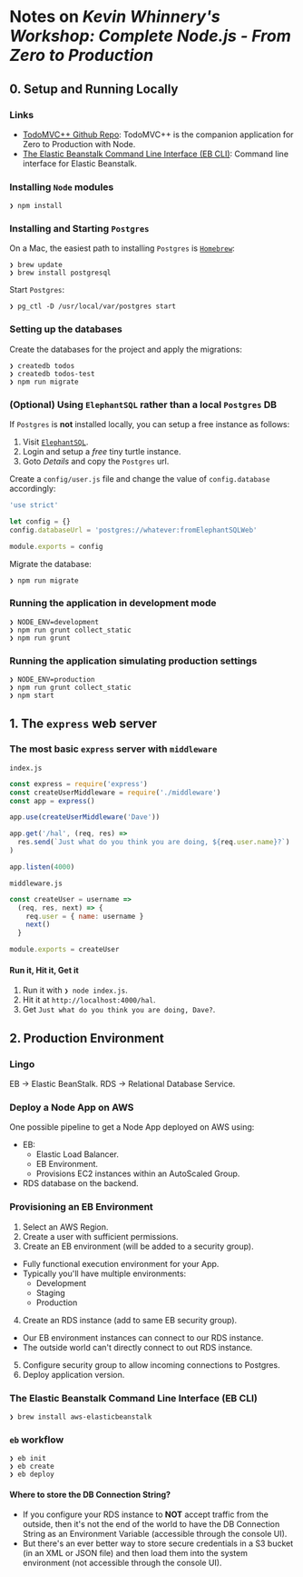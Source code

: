 # Notes on *Kevin Whinnery's Workshop: Complete Node.js - From Zero to Production*

## 0. Setup and Running Locally

### Links

- [TodoMVC++ Github Repo](https://github.com/kwhinnery/todomvc-plusplus): TodoMVC++ is the companion application for Zero to Production with Node.
- [The Elastic Beanstalk Command Line Interface (EB CLI)](https://docs.aws.amazon.com/elasticbeanstalk/latest/dg/eb-cli3.html): Command line interface for Elastic Beanstalk.


### Installing `Node` modules

```console
❯ npm install
```

### Installing and Starting `Postgres`

On a Mac, the easiest path to installing `Postgres` is [`Homebrew`](http://brew.sh/):

```console
❯ brew update
❯ brew install postgresql
```

Start `Postgres`:

```console
❯ pg_ctl -D /usr/local/var/postgres start
```

### Setting up the databases

Create the databases for the project and apply the migrations:

```console
❯ createdb todos
❯ createdb todos-test
❯ npm run migrate
```

### (Optional) Using `ElephantSQL` rather than a local `Postgres` DB

If `Postgres` is **not** installed locally, you can setup a free instance as follows:

  1. Visit [`ElephantSQL`](https://elephantsql.com).
  2. Login and setup a *free* tiny turtle instance.
  3. Goto *Details* and copy the `Postgres` url.

Create a `config/user.js` file and change the value of `config.database` accordingly:

``` js
'use strict'

let config = {}
config.databaseUrl = 'postgres://whatever:fromElephantSQLWeb'

module.exports = config
```

Migrate the database:

``` console
❯ npm run migrate
```

### Running the application in development mode

```console
❯ NODE_ENV=development
❯ npm run grunt collect_static
❯ npm run grunt
```

### Running the application simulating production settings

```console
❯ NODE_ENV=production
❯ npm run grunt collect_static
❯ npm start
```


## 1. The `express` web server

### The most basic `express` server with `middleware`

`index.js`

``` js
const express = require('express')
const createUserMiddleware = require('./middleware')
const app = express()

app.use(createUserMiddleware('Dave'))

app.get('/hal', (req, res) =>
  res.send(`Just what do you think you are doing, ${req.user.name}?`)
)

app.listen(4000)
```

`middleware.js`

``` js
const createUser = username =>
  (req, res, next) => {
    req.user = { name: username }
    next()
  }

module.exports = createUser
```

#### Run it, Hit it, Get it

1. Run it with `❯ node index.js`.
2. Hit it at `http://localhost:4000/hal`.
3. Get `Just what do you think you are doing, Dave?`.


## 2. Production Environment

### Lingo

EB -> Elastic BeanStalk.
RDS -> Relational Database Service.

### Deploy a Node App on AWS

One possible pipeline to get a Node App deployed on AWS using:

- EB:
  - Elastic Load Balancer.
  - EB Environment.
  - Provisions EC2 instances within an AutoScaled Group.
- RDS database on the backend.

### Provisioning an EB Environment

1. Select an AWS Region.
2. Create a user with sufficient permissions.
3. Create an EB environment (will be added to a security group).
  - Fully functional execution environment for your App.
  - Typically you'll have multiple environments:
    - Development
    - Staging
    - Production
4. Create an RDS instance (add to same EB security group).
  - Our EB environment instances can connect to our RDS instance.
  - The outside world can't directly connect to out RDS instance.
5. Configure security group to allow incoming connections to Postgres.
6. Deploy application version.

### The Elastic Beanstalk Command Line Interface (EB CLI)

``` console
❯ brew install aws-elasticbeanstalk
```

### `eb` workflow

``` console
❯ eb init
❯ eb create
❯ eb deploy
```

#### Where to store the DB Connection String?

- If you configure your RDS instance to **NOT** accept traffic from the outside, then it's not the end of the world to have the DB Connection String as an Environment Variable (accessible through the console UI).
- But there's an ever better way to store secure credentials in a S3 bucket (in an XML or JSON file) and then load them into the system environment (not accessible through the console UI).
